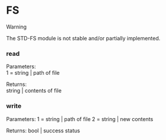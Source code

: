 # FS

> [!WARNING]
> The STD-FS module is not stable and/or partially implemented.

### read

Parameters:  
1 = string | path of file

Returns:  
string | contents of file

### write

Parameters:
1 = string | path of file
2 = string | new contents

Returns:
bool | success status
